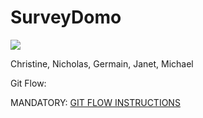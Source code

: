 SurveyDomo
==========

<img src="http://www.sadmuffin.net/cherrybam/graphics/gallery-domo/domo004.jpg">

Christine, Nicholas, Germain, Janet, Michael

Git Flow:

MANDATORY: <a href="http://i.imgur.com/S5Or3e2.jpg"> GIT FLOW INSTRUCTIONS </a>

